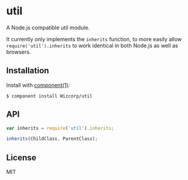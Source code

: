 # util

  A Node.js compatible util module.

  It currently only implements the `inherits` function, to more easily allow
  `require('util').inherits` to work identical in both Node.js as well as
  browsers.

## Installation

  Install with [component(1)](http://component.io):

    $ component install Wizcorp/util

## API

```javascript
var inherits = require('util').inherits;

inherits(ChildClass, ParentClass);
```

## License

  MIT
